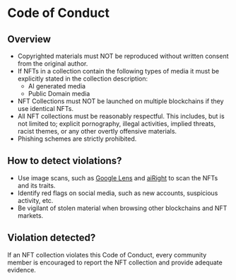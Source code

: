 # Code of Conduct

## Overview

- Copyrighted materials must NOT be reproduced without written consent from the original author.
- If NFTs in a collection contain the following types of media it must be explicitly stated in the collection description:
    - AI generated media
    - Public Domain media
- NFT Collections must NOT be launched on multiple blockchains if they use identical NFTs.
- All NFT collections must be reasonably respectful. This includes, but is not limited to; explicit pornography, illegal activities, implied threats, racist themes, or any other overtly offensive materials.
- Phishing schemes are strictly prohibited.

## How to detect violations?

- Use image scans, such as [Google Lens](https://lens.google) and [aiRight](https://airight.io) to scan the NFTs and its traits.
- Identify red flags on social media, such as new accounts, suspicious activity, etc.
- Be vigilant of stolen material when browsing other blockchains and NFT markets.

## Violation detected?

If an NFT collection violates this Code of Conduct, every community member is encouraged to report the NFT collection and provide adequate evidence.
